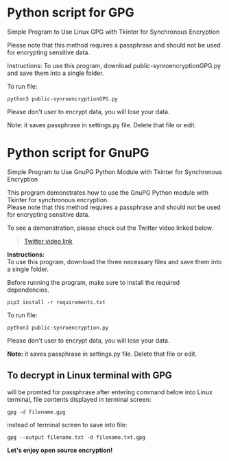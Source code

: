 # Python script for GPG
Simple Program to Use Linux GPG with Tkinter for Synchronous Encryption

Please note that this method requires a passphrase and should not be used for encrypting sensitive data.

Instructions:
To use this program, download public-synroencryptionGPG.py and save them into a single folder.

To run file:
```
python3 public-synroencryptionGPG.py   
```
Please don't user to encrypt data, you will lose your data.

Note: it saves passphrase in settings.py file. Delete that file or edit.

# Python script for GnuPG
Simple Program to Use GnuPG Python Module with Tkinter for Synchronous Encryption

This program demonstrates how to use the GnuPG Python module with Tkinter for synchronous encryption.      
Please note that this method requires a passphrase and should not be used for encrypting sensitive data.      

To see a demonstration, please check out the Twitter video linked below.

<blockquote class="twitter-tweet"><a href="https://twitter.com/econexpert/status/1639548054196854784">Twitter video link</a></blockquote> 

**Instructions:**    
To use this program, download the three necessary files and save them into a single folder. 

Before running the program, make sure to install the required dependencies.

```
pip3 install -r requirements.txt
```
To run file:
```
python3 public-synroencryption.py
```
Please don't user to encrypt data, you will lose your data.


**Note:** it saves passphrase in settings.py file. Delete that file or edit. 

## To decrypt in Linux terminal with GPG     
will be promted for passphrase after entering command below into Linux terminal, file contents displayed in terminal screen:
```
gpg -d filename.gpg
```
instead of terminal screen to save into file:
```
gpg --output filename.txt -d filename.txt.gpg
```

**Let's enjoy open source encryption!**
